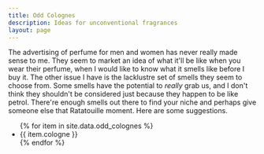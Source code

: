 ```yaml
---
title: Odd Colognes
description: Ideas for unconventional fragrances
layout: page
---
```

The advertising of perfume for men and women has never really made sense to me. They seem to market an idea of what it'll be like when you wear their perfume, when I would like to know what it smells like before I buy it. The other issue I have is the lacklustre set of smells they seem to choose from. Some smells have the potential to <em>really </em>grab us, and I don't think they shouldn't be considered just because they happen to be like petrol. There're enough smells out there to find your niche and perhaps give someone else that Ratatouille moment. Here are some suggestions.

<ul>
{% for item in site.data.odd_colognes %}
  <li>
    {{ item.cologne }}
  </li>
{% endfor %}
</ul>
